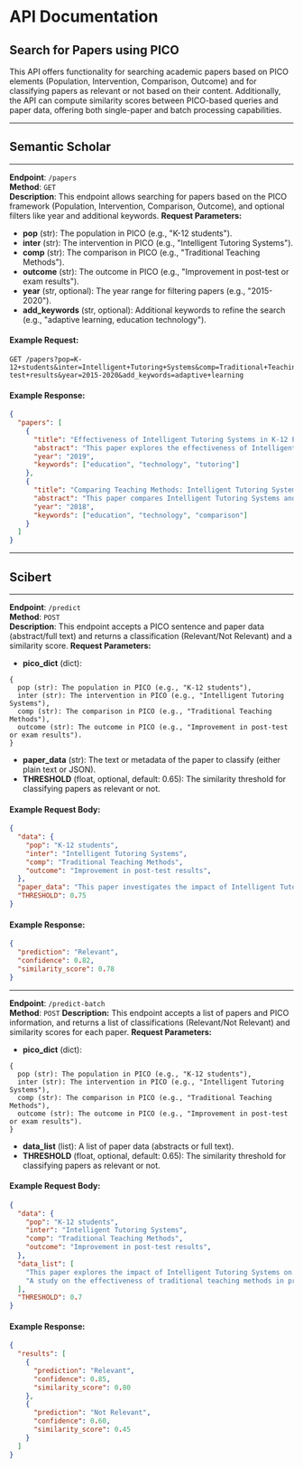 # API Documentation

## Search for Papers using PICO
This API offers functionality for searching academic papers based on PICO elements (Population, Intervention, Comparison, Outcome) and for classifying papers as relevant or not based on their content. Additionally, the API can compute similarity scores between PICO-based queries and paper data, offering both single-paper and batch processing capabilities.

---

## Semantic Scholar

---

**Endpoint**: `/papers`  
**Method**: `GET`  
**Description**: This endpoint allows searching for papers based on the PICO framework (Population, Intervention, Comparison, Outcome), and optional filters like year and additional keywords.
**Request Parameters:**
- **pop** (str): The population in PICO (e.g., "K-12 students").  
- **inter** (str): The intervention in PICO (e.g., "Intelligent Tutoring Systems").  
- **comp** (str): The comparison in PICO (e.g., "Traditional Teaching Methods").  
- **outcome** (str): The outcome in PICO (e.g., "Improvement in post-test or exam results").  
- **year** (str, optional): The year range for filtering papers (e.g., "2015-2020").  
- **add_keywords** (str, optional): Additional keywords to refine the search (e.g., "adaptive learning, education technology").  

#### Example Request:
```
GET /papers?pop=K-12+students&inter=Intelligent+Tutoring+Systems&comp=Traditional+Teaching+Methods&outcome=Improvement+in+post-test+results&year=2015-2020&add_keywords=adaptive+learning
```

#### Example Response:

```json
{
  "papers": [
    {
      "title": "Effectiveness of Intelligent Tutoring Systems in K-12 Education",
      "abstract": "This paper explores the effectiveness of Intelligent Tutoring Systems in improving post-test results in K-12 students.",
      "year": "2019",
      "keywords": ["education", "technology", "tutoring"]
    },
    {
      "title": "Comparing Teaching Methods: Intelligent Tutoring Systems vs Traditional Approaches",
      "abstract": "This paper compares Intelligent Tutoring Systems and Traditional Teaching Methods in improving exam performance for K-12 students.",
      "year": "2018",
      "keywords": ["education", "technology", "comparison"]
    }
  ]
}
```

---

## Scibert

---

**Endpoint**: `/predict`  
**Method**: `POST`  
**Description**: This endpoint accepts a PICO sentence and paper data (abstract/full text) and returns a classification (Relevant/Not Relevant) and a similarity score.
**Request Parameters:**
- **pico_dict** (dict):
```
{
  pop (str): The population in PICO (e.g., "K-12 students"),  
  inter (str): The intervention in PICO (e.g., "Intelligent Tutoring Systems"),  
  comp (str): The comparison in PICO (e.g., "Traditional Teaching Methods"),  
  outcome (str): The outcome in PICO (e.g., "Improvement in post-test or exam results").  
}
```
- **paper_data** (str): The text or metadata of the paper to classify (either plain text or JSON).
- **THRESHOLD** (float, optional, default: 0.65): The similarity threshold for classifying papers as relevant or not.

#### Example Request Body:

```json
{
  "data": {
    "pop": "K-12 students",
    "inter": "Intelligent Tutoring Systems",
    "comp": "Traditional Teaching Methods",
    "outcome": "Improvement in post-test results",
  },
  "paper_data": "This paper investigates the impact of Intelligent Tutoring Systems on K-12 student performance in math and science.",
  "THRESHOLD": 0.75
}
```

#### Example Response:

```json
{
  "prediction": "Relevant",
  "confidence": 0.82,
  "similarity_score": 0.78
}
```

---

**Endpoint**: `/predict-batch`  
**Method**: `POST` 
**Description:** This endpoint accepts a list of papers and PICO information, and returns a list of classifications (Relevant/Not Relevant) and similarity scores for each paper.
**Request Parameters:**
- **pico_dict** (dict):
```
{
  pop (str): The population in PICO (e.g., "K-12 students"),  
  inter (str): The intervention in PICO (e.g., "Intelligent Tutoring Systems"),  
  comp (str): The comparison in PICO (e.g., "Traditional Teaching Methods"),  
  outcome (str): The outcome in PICO (e.g., "Improvement in post-test or exam results").  
}
```
- **data_list** (list): A list of paper data (abstracts or full text).
- **THRESHOLD** (float, optional, default: 0.65): The similarity threshold for classifying papers as relevant or not.

#### Example Request Body:

```json
{
  "data": {
    "pop": "K-12 students",
    "inter": "Intelligent Tutoring Systems",
    "comp": "Traditional Teaching Methods",
    "outcome": "Improvement in post-test results",
  },
  "data_list": [
    "This paper explores the impact of Intelligent Tutoring Systems on K-12 students.",
    "A study on the effectiveness of traditional teaching methods in primary education."
  ],
  "THRESHOLD": 0.7
}
```

#### Example Response:

```json
{
  "results": [
    {
      "prediction": "Relevant",
      "confidence": 0.85,
      "similarity_score": 0.80
    },
    {
      "prediction": "Not Relevant",
      "confidence": 0.60,
      "similarity_score": 0.45
    }
  ]
}
```